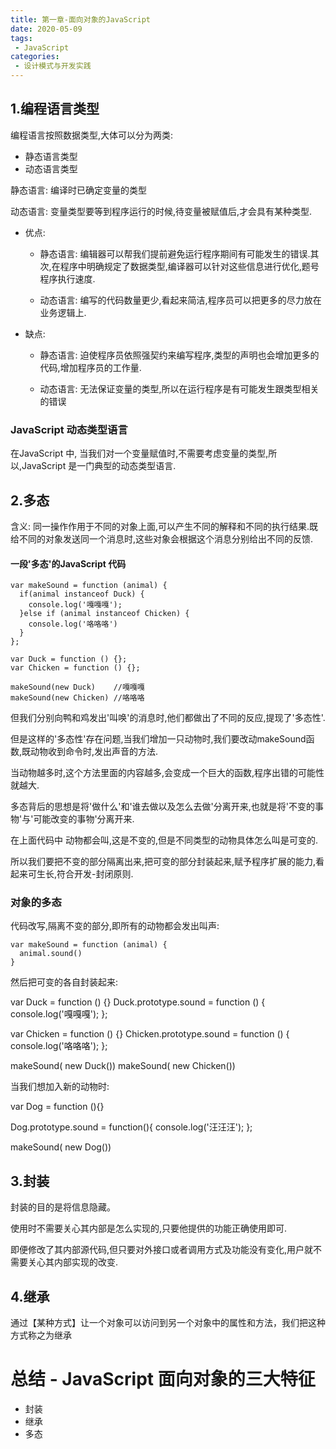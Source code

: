 ```yaml
---
title: 第一章-面向对象的JavaScript
date: 2020-05-09
tags:
 - JavaScript
categories: 
 - 设计模式与开发实践
---
```

## 1.编程语言类型

编程语言按照数据类型,大体可以分为两类:

* 静态语言类型
* 动态语言类型
  
静态语言: 编译时已确定变量的类型

动态语言: 变量类型要等到程序运行的时候,待变量被赋值后,才会具有某种类型.

* 优点:

    * 静态语言: 编辑器可以帮我们提前避免运行程序期间有可能发生的错误.其次,在程序中明确规定了数据类型,编译器可以针对这些信息进行优化,题号程序执行速度.

    * 动态语言: 编写的代码数量更少,看起来简洁,程序员可以把更多的尽力放在业务逻辑上.

* 缺点:

    * 静态语言: 迫使程序员依照强契约来编写程序,类型的声明也会增加更多的代码,增加程序员的工作量.

    * 动态语言: 无法保证变量的类型,所以在运行程序是有可能发生跟类型相关的错误

### JavaScript  动态类型语言
  在JavaScript 中, 当我们对一个变量赋值时,不需要考虑变量的类型,所以,JavaScript 是一门典型的动态类型语言.
## 2.多态
  含义: 同一操作作用于不同的对象上面,可以产生不同的解释和不同的执行结果.既给不同的对象发送同一个消息时,这些对象会根据这个消息分别给出不同的反馈.

#### 一段'多态'的JavaScript 代码

```
var makeSound = function (animal) {
  if(animal instanceof Duck) {
    console.log('嘎嘎嘎');
  }else if (animal instanceof Chicken) {
    console.log('咯咯咯')
  }
};

var Duck = function () {};
var Chicken = function () {};

makeSound(new Duck)    //嘎嘎嘎
makeSound(new Chicken) //咯咯咯
```
但我们分别向鸭和鸡发出'叫唤'的消息时,他们都做出了不同的反应,提现了'多态性'.

但是这样的'多态性'存在问题,当我们增加一只动物时,我们要改动makeSound函数,既动物收到命令时,发出声音的方法.

当动物越多时,这个方法里面的内容越多,会变成一个巨大的函数,程序出错的可能性就越大.

多态背后的思想是将'做什么'和'谁去做以及怎么去做'分离开来,也就是将'不变的事物'与'可能改变的事物'分离开来.

在上面代码中 动物都会叫,这是不变的,但是不同类型的动物具体怎么叫是可变的.

所以我们要把不变的部分隔离出来,把可变的部分封装起来,赋予程序扩展的能力,看起来可生长,符合开发-封闭原则.

### 对象的多态

代码改写,隔离不变的部分,即所有的动物都会发出叫声:

```
var makeSound = function (animal) {
  animal.sound()
}
```
然后把可变的各自封装起来:

var Duck = function () {}
Duck.prototype.sound = function () {
  console.log('嘎嘎嘎');
};

var Chicken = function () {}
Chicken.prototype.sound = function () {
  console.log('咯咯咯');
};

makeSound( new Duck())
makeSound( new Chicken())

当我们想加入新的动物时:

var Dog = function (){}

Dog.prototype.sound = function(){
  console.log('汪汪汪');
};

makeSound( new Dog())

## 3.封装

  封装的目的是将信息隐藏。

  使用时不需要关心其内部是怎么实现的,只要他提供的功能正确使用即可.

  即便修改了其内部源代码,但只要对外接口或者调用方式及功能没有变化,用户就不需要关心其内部实现的改变.

## 4.继承

通过【某种方式】让一个对象可以访问到另一个对象中的属性和方法，我们把这种方式称之为继承



# 总结 - JavaScript 面向对象的三大特征

* 封装
* 继承
* 多态